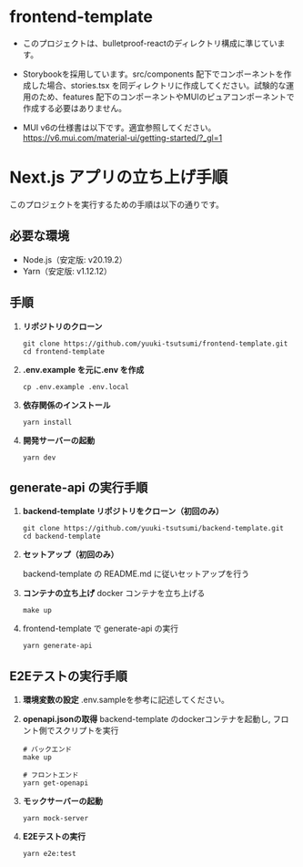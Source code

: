 # frontend-template

- このプロジェクトは、bulletproof-reactのディレクトリ構成に準じています。

- Storybookを採用しています。src/components 配下でコンポーネントを作成した場合、stories.tsx を同ディレクトリに作成してください。試験的な運用のため、features 配下のコンポーネントやMUIのピュアコンポーネントで作成する必要はありません。

- MUI v6の仕様書は以下です。適宜参照してください。
  https://v6.mui.com/material-ui/getting-started/?_gl=1

# Next.js アプリの立ち上げ手順

このプロジェクトを実行するための手順は以下の通りです。

## 必要な環境

- Node.js（安定版: v20.19.2）
- Yarn（安定版: v1.12.12）

## 手順

1. **リポジトリのクローン**
   ```
   git clone https://github.com/yuuki-tsutsumi/frontend-template.git
   cd frontend-template
   ```
2. **.env.example を元に.env を作成**

   ```
   cp .env.example .env.local
   ```

3. **依存関係のインストール**
   ```
   yarn install
   ```
4. **開発サーバーの起動**

   ```
   yarn dev
   ```

## generate-api の実行手順

1. **backend-template リポジトリをクローン（初回のみ）**

   ```
   git clone https://github.com/yuuki-tsutsumi/backend-template.git
   cd backend-template
   ```

2. **セットアップ（初回のみ）**

   backend-template の README.md に従いセットアップを行う

3. **コンテナの立ち上げ**
   docker コンテナを立ち上げる

   ```
   make up
   ```

4. frontend-template で generate-api の実行

   ```
   yarn generate-api
   ```

## E2Eテストの実行手順

1. **環境変数の設定**
   .env.sampleを参考に記述してください。

2. **openapi.jsonの取得**
   backend-template のdockerコンテナを起動し, フロント側でスクリプトを実行

   ```
   # バックエンド
   make up
   ```

   ```
   # フロントエンド
   yarn get-openapi
   ```

3. **モックサーバーの起動**

   ```
   yarn mock-server
   ```

4. **E2Eテストの実行**

   ```
   yarn e2e:test
   ```
